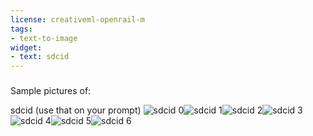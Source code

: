 ```yaml
---
license: creativeml-openrail-m
tags:
- text-to-image
widget:
- text: sdcid
---
```

### 
Sample pictures of:
  
  
  
  
  
  
sdcid (use that on your prompt) 
![sdcid 0](https://huggingface.co/AppInApp/5cee30ef-84e9-4d93-9d40-38ebc12e7e53/resolve/main/instance_data/sdcid_%286%29.jpg)![sdcid 1](https://huggingface.co/AppInApp/5cee30ef-84e9-4d93-9d40-38ebc12e7e53/resolve/main/instance_data/sdcid_%287%29.jpg)![sdcid 2](https://huggingface.co/AppInApp/5cee30ef-84e9-4d93-9d40-38ebc12e7e53/resolve/main/instance_data/sdcid_%281%29.jpg)![sdcid 3](https://huggingface.co/AppInApp/5cee30ef-84e9-4d93-9d40-38ebc12e7e53/resolve/main/instance_data/sdcid_%283%29.jpg)![sdcid 4](https://huggingface.co/AppInApp/5cee30ef-84e9-4d93-9d40-38ebc12e7e53/resolve/main/instance_data/sdcid_%284%29.jpg)![sdcid 5](https://huggingface.co/AppInApp/5cee30ef-84e9-4d93-9d40-38ebc12e7e53/resolve/main/instance_data/sdcid_%285%29.jpg)![sdcid 6](https://huggingface.co/AppInApp/5cee30ef-84e9-4d93-9d40-38ebc12e7e53/resolve/main/instance_data/sdcid_%282%29.jpg)
